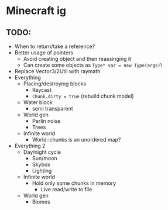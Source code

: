 # Minecraft ig

## TODO:

- When to return/take a reference?
- Better usage of pointers
	- Avoid creating object and then reassinging it
	- Can create some objects as `Type* var = new Type(args)`\
- Replace Vector3/2Util with raymath
- Everything
	- Placing/destroying blocks
		- Raycast
		- `chunk.dirty = true` (rebuild chunk model)
	- Water block
		- semi transparent
	- World gen
		- Perlin noise
		- Trees
	- Infinite world
		- World::chunks is an unordered map?
- Everything 2
	- Day/night cycle
		- Sun/moon
		- Skybox
		- Lighting
	- Infinite world
		- Hold only some chunks in memory
			- Live read/write to file
	- World gen
		- Biomes